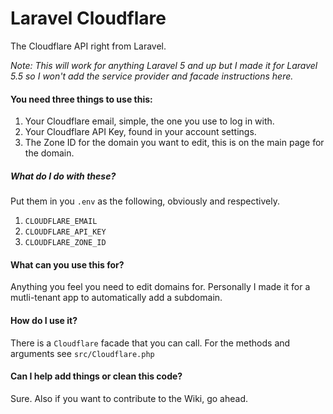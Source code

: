 # Laravel Cloudflare
The Cloudflare API right from Laravel.

*Note: This will work for anything Laravel 5 and up but I made it for Laravel 5.5 so I won't add the service provider and facade instructions here.*

#### You need three things to use this:
1. Your Cloudflare email, simple, the one you use to log in with.
2. Your Cloudflare API Key, found in your account settings.
3. The Zone ID for the domain you want to edit, this is on the main page for the domain.

##### What do I do with these?
Put them in you `.env` as the following, obviously and respectively.
1. `CLOUDFLARE_EMAIL`
2. `CLOUDFLARE_API_KEY`
3. `CLOUDFLARE_ZONE_ID`

#### What can you use this for?
Anything you feel you need to edit domains for. Personally I made it for a mutli-tenant app to automatically add a subdomain.

#### How do I use it?
There is a `Cloudflare` facade that you can call. For the methods and arguments see `src/Cloudflare.php`

#### Can I help add things or clean this code?
Sure. Also if you want to contribute to the Wiki, go ahead.
